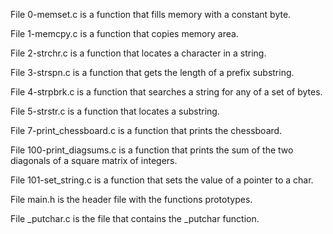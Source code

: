 File 0-memset.c is a function that fills memory with a constant byte.


File 1-memcpy.c is a function that copies memory area.


File 2-strchr.c is a function that locates a character in a string.


File 3-strspn.c is a function that gets the length of a prefix substring.


File 4-strpbrk.c is a function that searches a string for any of a set of bytes.


File 5-strstr.c is a function that locates a substring.


File 7-print_chessboard.c is a function that prints the chessboard.


File 100-print_diagsums.c is a function that prints the sum of the two diagonals of a square matrix of integers.


File 101-set_string.c is a function that sets the value of a pointer to a char.


File main.h is the header file with the functions prototypes.


File _putchar.c is the file that contains the _putchar function.
